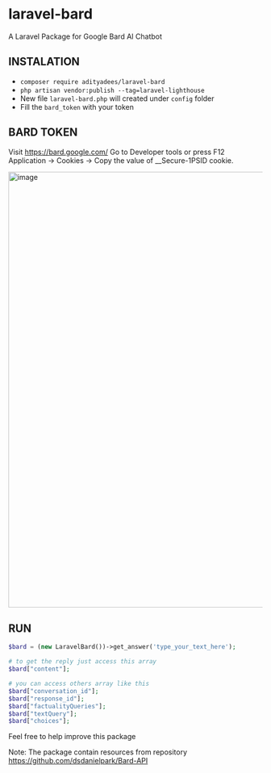 # laravel-bard
 A Laravel Package for Google Bard AI Chatbot


## INSTALATION
- `composer require adityadees/laravel-bard`
- `php artisan vendor:publish --tag=laravel-lighthouse`
- New file `laravel-bard.php` will created under `config` folder
- Fill the `bard_token` with your token


## BARD TOKEN
Visit https://bard.google.com/
Go to Developer tools or press F12 
Application → Cookies → Copy the value of __Secure-1PSID cookie.

<img width="864" alt="image" src="https://github.com/adityadees/laravel-bard/assets/37553901/2cea58d3-0c74-464d-9f75-88ab68f213e6">


## RUN
```php
$bard = (new LaravelBard())->get_answer('type_your_text_here');

# to get the reply just access this array
$bard["content"];

# you can access others array like this
$bard["conversation_id"];
$bard["response_id"];
$bard["factualityQueries"];
$bard["textQuery"];
$bard["choices"];
```


Feel free to help improve this package

Note: The package contain resources from repository https://github.com/dsdanielpark/Bard-API
